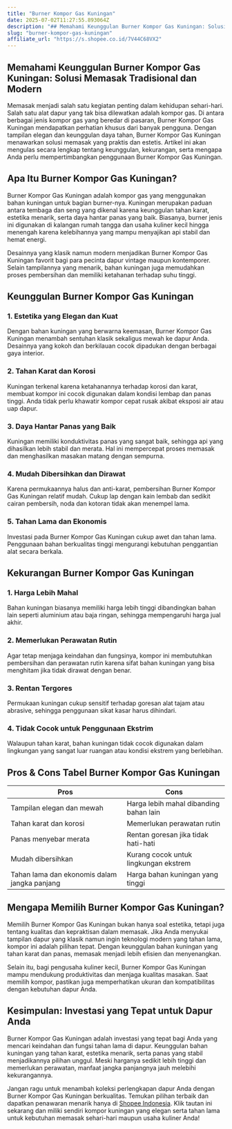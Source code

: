 ```yaml
---
title: "Burner Kompor Gas Kuningan"
date: 2025-07-02T11:27:55.893064Z
description: "## Memahami Keunggulan Burner Kompor Gas Kuningan: Solusi Memasak Tradisional dan Modern..."
slug: "burner-kompor-gas-kuningan"
affiliate_url: "https://s.shopee.co.id/7V44C68VX2"
---
```

## Memahami Keunggulan Burner Kompor Gas Kuningan: Solusi Memasak Tradisional dan Modern

Memasak menjadi salah satu kegiatan penting dalam kehidupan sehari-hari. Salah satu alat dapur yang tak bisa dilewatkan adalah kompor gas. Di antara berbagai jenis kompor gas yang beredar di pasaran, Burner Kompor Gas Kuningan mendapatkan perhatian khusus dari banyak pengguna. Dengan tampilan elegan dan keunggulan daya tahan, Burner Kompor Gas Kuningan menawarkan solusi memasak yang praktis dan estetis. Artikel ini akan mengulas secara lengkap tentang keunggulan, kekurangan, serta mengapa Anda perlu mempertimbangkan penggunaan Burner Kompor Gas Kuningan.

## Apa Itu Burner Kompor Gas Kuningan?

Burner Kompor Gas Kuningan adalah kompor gas yang menggunakan bahan kuningan untuk bagian burner-nya. Kuningan merupakan paduan antara tembaga dan seng yang dikenal karena keunggulan tahan karat, estetika menarik, serta daya hantar panas yang baik. Biasanya, burner jenis ini digunakan di kalangan rumah tangga dan usaha kuliner kecil hingga menengah karena kelebihannya yang mampu menyajikan api stabil dan hemat energi.

Desainnya yang klasik namun modern menjadikan Burner Kompor Gas Kuningan favorit bagi para pecinta dapur vintage maupun kontemporer. Selain tampilannya yang menarik, bahan kuningan juga memudahkan proses pembersihan dan memiliki ketahanan terhadap suhu tinggi.

## Keunggulan Burner Kompor Gas Kuningan

### 1. Estetika yang Elegan dan Kuat
Dengan bahan kuningan yang berwarna keemasan, Burner Kompor Gas Kuningan menambah sentuhan klasik sekaligus mewah ke dapur Anda. Desainnya yang kokoh dan berkilauan cocok dipadukan dengan berbagai gaya interior.

### 2. Tahan Karat dan Korosi
Kuningan terkenal karena ketahanannya terhadap korosi dan karat, membuat kompor ini cocok digunakan dalam kondisi lembap dan panas tinggi. Anda tidak perlu khawatir kompor cepat rusak akibat eksposi air atau uap dapur.

### 3. Daya Hantar Panas yang Baik
Kuningan memiliki konduktivitas panas yang sangat baik, sehingga api yang dihasilkan lebih stabil dan merata. Hal ini mempercepat proses memasak dan menghasilkan masakan matang dengan sempurna.

### 4. Mudah Dibersihkan dan Dirawat
Karena permukaannya halus dan anti-karat, pembersihan Burner Kompor Gas Kuningan relatif mudah. Cukup lap dengan kain lembab dan sedikit cairan pembersih, noda dan kotoran tidak akan menempel lama.

### 5. Tahan Lama dan Ekonomis
Investasi pada Burner Kompor Gas Kuningan cukup awet dan tahan lama. Penggunaan bahan berkualitas tinggi mengurangi kebutuhan penggantian alat secara berkala.

## Kekurangan Burner Kompor Gas Kuningan

### 1. Harga Lebih Mahal
Bahan kuningan biasanya memiliki harga lebih tinggi dibandingkan bahan lain seperti aluminium atau baja ringan, sehingga mempengaruhi harga jual akhir.

### 2. Memerlukan Perawatan Rutin
Agar tetap menjaga keindahan dan fungsinya, kompor ini membutuhkan pembersihan dan perawatan rutin karena sifat bahan kuningan yang bisa menghitam jika tidak dirawat dengan benar.

### 3. Rentan Tergores
Permukaan kuningan cukup sensitif terhadap goresan alat tajam atau abrasive, sehingga penggunaan sikat kasar harus dihindari.

### 4. Tidak Cocok untuk Penggunaan Ekstrim
Walaupun tahan karat, bahan kuningan tidak cocok digunakan dalam lingkungan yang sangat luar ruangan atau kondisi ekstrem yang berlebihan.

## Pros & Cons Tabel Burner Kompor Gas Kuningan

| **Pros** | **Cons** |
| --- | --- |
| Tampilan elegan dan mewah | Harga lebih mahal dibanding bahan lain |
| Tahan karat dan korosi | Memerlukan perawatan rutin |
| Panas menyebar merata | Rentan goresan jika tidak hati-hati |
| Mudah dibersihkan | Kurang cocok untuk lingkungan ekstrem |
| Tahan lama dan ekonomis dalam jangka panjang | Harga bahan kuningan yang tinggi |

## Mengapa Memilih Burner Kompor Gas Kuningan?

Memilih Burner Kompor Gas Kuningan bukan hanya soal estetika, tetapi juga tentang kualitas dan kepraktisan dalam memasak. Jika Anda menyukai tampilan dapur yang klasik namun ingin teknologi modern yang tahan lama, kompor ini adalah pilihan tepat. Dengan keunggulan bahan kuningan yang tahan karat dan panas, memasak menjadi lebih efisien dan menyenangkan.

Selain itu, bagi pengusaha kuliner kecil, Burner Kompor Gas Kuningan mampu mendukung produktivitas dan menjaga kualitas masakan. Saat memilih kompor, pastikan juga memperhatikan ukuran dan kompatibilitas dengan kebutuhan dapur Anda.

## Kesimpulan: Investasi yang Tepat untuk Dapur Anda

Burner Kompor Gas Kuningan adalah investasi yang tepat bagi Anda yang mencari keindahan dan fungsi tahan lama di dapur. Keunggulan bahan kuningan yang tahan karat, estetika menarik, serta panas yang stabil menjadikannya pilihan unggul. Meski harganya sedikit lebih tinggi dan memerlukan perawatan, manfaat jangka panjangnya jauh melebihi kekurangannya.

Jangan ragu untuk menambah koleksi perlengkapan dapur Anda dengan Burner Kompor Gas Kuningan berkualitas. Temukan pilihan terbaik dan dapatkan penawaran menarik hanya di [Shopee Indonesia](https://s.shopee.co.id/7V44C68VX2). Klik tautan ini sekarang dan miliki sendiri kompor kuningan yang elegan serta tahan lama untuk kebutuhan memasak sehari-hari maupun usaha kuliner Anda!